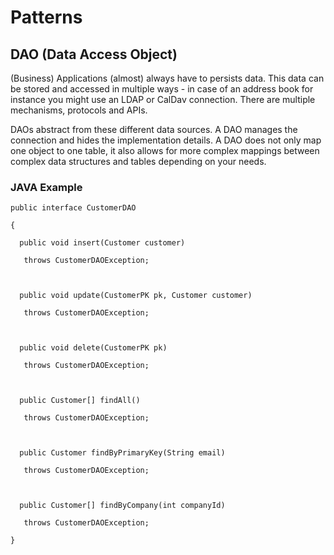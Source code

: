 # Patterns #



## DAO (Data Access Object) ##



(Business) Applications (almost) always have to persists data. This data can be stored and accessed in multiple ways - in case of an address book for instance you might use an LDAP or CalDav connection. There are multiple mechanisms, protocols and APIs.



DAOs abstract from these different data sources. A DAO manages the connection and hides the implementation details. A DAO does not only map one object to one table, it also allows for more complex mappings between complex data structures and tables depending on your needs.



### JAVA Example ###



	public interface CustomerDAO

	{

	  public void insert(Customer customer)

	   throws CustomerDAOException;



	  public void update(CustomerPK pk, Customer customer)

	   throws CustomerDAOException;



	  public void delete(CustomerPK pk)

	   throws CustomerDAOException;



	  public Customer[] findAll()

	   throws CustomerDAOException;



	  public Customer findByPrimaryKey(String email)

	   throws CustomerDAOException;



	  public Customer[] findByCompany(int companyId)

	   throws CustomerDAOException;

	}	